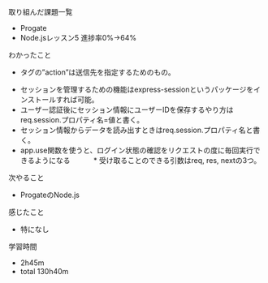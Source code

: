 取り組んだ課題一覧
* Progate
 * Node.jsレッスン5 進捗率0%→64%

わかったこと
* <form>タグの”action”は送信先を指定するためのもの。
* セッションを管理するための機能はexpress-sessionというパッケージをインストールすれば可能。
* ユーザー認証後にセッション情報にユーザーIDを保存するやり方はreq.session.プロパティ名=値と書く。
* セッション情報からデータを読み出すときはreq.session.プロパティ名と書く。
* app.use関数を使うと、ログイン状態の確認をリクエストの度に毎回実行できるようになる
　　　* 受け取ることのできる引数はreq, res, nextの3つ。

次やること
* ProgateのNode.js

感じたこと
* 特になし

学習時間
* 2h45m
 * total 130h40m
